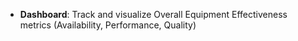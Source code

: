 - **Dashboard**: Track and visualize Overall Equipment Effectiveness metrics (Availability, Performance, Quality) 
